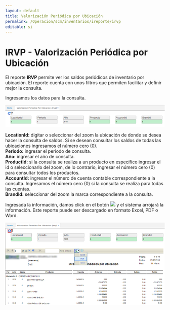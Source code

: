 ```yaml
---
layout: default
title: Valorización Periódica por Ubicación
permalink: /Operacion/scm/inventarios/ireporte/irvp
editable: si
---
```


# IRVP - Valorización Periódica por Ubicación


El reporte **IRVP** permite ver los saldos periódicos de inventario por ubicación. El reporte cuenta con unos filtros que permiten facilitar y definir mejor la consulta.  

Ingresamos los datos para la consulta.  

![](irvp.png)

**LocationId:** digitar o seleccionar del zoom la ubicación de donde se desea hacer la consulta de saldos. Si se desean consultar los saldos de todas las ubicaciones ingresamos el número cero (0).  
**Periodo:** ingresar el periodo de consulta.  
**Año:** ingresar el año de consulta.  
**ProductId:** si la consulta se realiza a un producto en específico ingresar el id o seleccionarlo del zoom, de lo contrario, ingresar el número cero (0) para consultar todos los productos.  
**AccountId:** ingresar el número de cuenta contable correspondiente a la consulta. Ingresamos el número cero (0) si la consulta se realiza para todas las cuentas.  
**BrandId:** seleccionar del zoom la marca correspondiente a la consulta.  

Ingresada la información, damos click en el botón ![](actualizar.png) y el sistema arrojará la información. Este reporte puede ser descargado en formato Excel, PDF o Word.  

![](irvp1.png)


